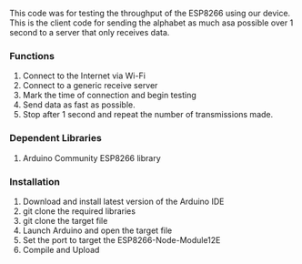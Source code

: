 This code was for testing the throughput of the ESP8266 using our device.  This is the client code for sending the alphabet as much asa possible over 1 second to a server that only receives data.

### Functions
1. Connect to the Internet via Wi-Fi
2. Connect to a generic receive server
3. Mark the time of connection and begin testing
4. Send data as fast as possible.
5. Stop after 1 second and repeat the number of transmissions made.

### Dependent Libraries
1. Arduino Community ESP8266 library

### Installation
1. Download and install latest version of the Arduino IDE
2. git clone the required libraries
3. git clone the target file
4. Launch Arduino and open the target file
5. Set the port to target the ESP8266-Node-Module12E
6. Compile and Upload

